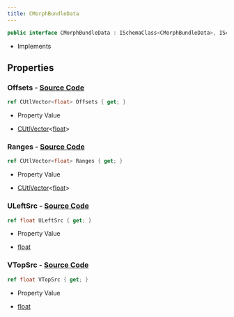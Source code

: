 ```yaml
---
title: CMorphBundleData
---
```


```csharp
public interface CMorphBundleData : ISchemaClass<CMorphBundleData>, ISchemaField, ISchemaClass, INativeHandle
```

- Implements

## Properties

### **Offsets** - [Source Code](https://github.com/swiftly-solution/swiftlys2/blob/main/managed/src/SwiftlyS2.Generated/Schemas/Interfaces/CMorphBundleData.cs#L20)

```csharp
ref CUtlVector<float> Offsets { get; }
```

- Property Value

- [CUtlVector](/docs/api/-1)<[float](https://learn.microsoft.com/dotnet/api/system.single)>

### **Ranges** - [Source Code](https://github.com/swiftly-solution/swiftlys2/blob/main/managed/src/SwiftlyS2.Generated/Schemas/Interfaces/CMorphBundleData.cs#L22)

```csharp
ref CUtlVector<float> Ranges { get; }
```

- Property Value

- [CUtlVector](/docs/api/-1)<[float](https://learn.microsoft.com/dotnet/api/system.single)>

### **ULeftSrc** - [Source Code](https://github.com/swiftly-solution/swiftlys2/blob/main/managed/src/SwiftlyS2.Generated/Schemas/Interfaces/CMorphBundleData.cs#L16)

```csharp
ref float ULeftSrc { get; }
```

- Property Value

- [float](https://learn.microsoft.com/dotnet/api/system.single)

### **VTopSrc** - [Source Code](https://github.com/swiftly-solution/swiftlys2/blob/main/managed/src/SwiftlyS2.Generated/Schemas/Interfaces/CMorphBundleData.cs#L18)

```csharp
ref float VTopSrc { get; }
```

- Property Value

- [float](https://learn.microsoft.com/dotnet/api/system.single)

